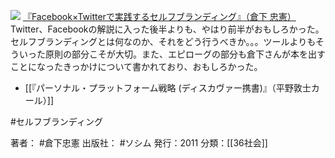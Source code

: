 [![](https://images-fe.ssl-images-amazon.com/images/I/51P3GCPM5wL._SL160_.jpg)](http://www.amazon.co.jp/exec/obidos/ASIN/4883377628/choiyaki81-22/ref=nosim)
[『Facebook×Twitterで実践するセルフブランディング』（倉下 忠憲）](http://www.amazon.co.jp/exec/obidos/ASIN/4883377628/choiyaki81-22/ref=nosim)
Twitter、Facebookの解説に入った後半よりも、やはり前半がおもしろかった。セルフブランディングとは何なのか、それをどう行うべきか。。。ツールよりもそういった原則の部分こそが大切。また、エピローグの部分も倉下さんが本を出すことになったきっかけについて書かれており、おもしろかった。

- [[『パーソナル・プラットフォーム戦略 (ディスカヴァー携書)』（平野敦士カール）]]

#セルフブランディング 

著者： #倉下忠憲 
出版社： #ソシム 
発行：2011
分類：[[36社会]]
